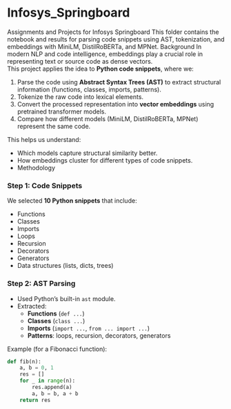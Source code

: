 # Infosys_Springboard
Assignments and Projects for Infosys Springboard
This folder contains the notebook and results for parsing code snippets using AST, tokenization, and embeddings with MiniLM, DistilRoBERTa, and MPNet.
 Background
In modern NLP and code intelligence, embeddings play a crucial role in representing text or source code as dense vectors.  
This project applies the idea to **Python code snippets**, where we:
1. Parse the code using **Abstract Syntax Trees (AST)** to extract structural information (functions, classes, imports, patterns).
2. Tokenize the raw code into lexical elements.
3. Convert the processed representation into **vector embeddings** using pretrained transformer models.
4. Compare how different models (MiniLM, DistilRoBERTa, MPNet) represent the same code.

This helps us understand:
- Which models capture structural similarity better.
- How embeddings cluster for different types of code snippets.
- Methodology

### Step 1: Code Snippets
We selected **10 Python snippets** that include:
- Functions
- Classes
- Imports
- Loops
- Recursion
- Decorators
- Generators
- Data structures (lists, dicts, trees)

### Step 2: AST Parsing
- Used Python’s built-in `ast` module.  
- Extracted:
  - **Functions** (`def ...`)
  - **Classes** (`class ...`)
  - **Imports** (`import ...`, `from ... import ...`)
  - **Patterns**: loops, recursion, decorators, generators  

Example (for a Fibonacci function):
```python
def fib(n):
    a, b = 0, 1
    res = []
    for _ in range(n):
        res.append(a)
        a, b = b, a + b
    return res
